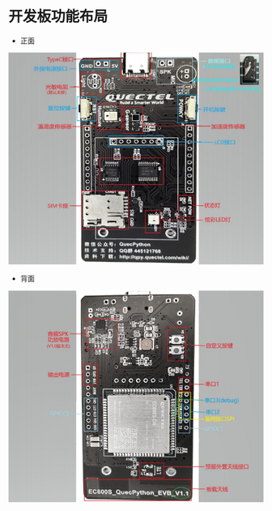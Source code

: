 # 开发板功能布局

* 正面

![开发板正面功能布局](assets/images/开发板正面功能布局.png)

* 背面

![开发板背面功能布局](assets/images/开发板背面功能布局.png)

